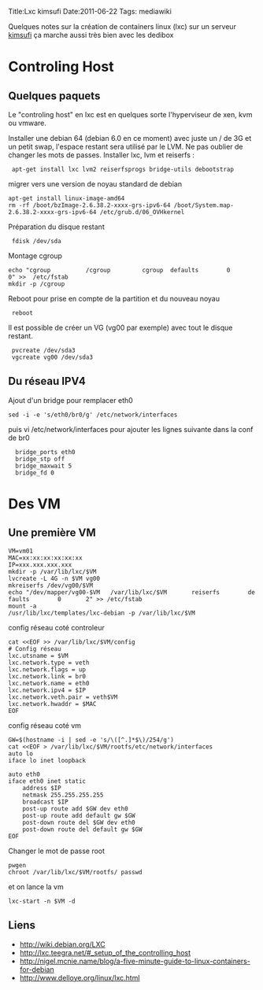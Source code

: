 Title:Lxc kimsufi
Date:2011-06-22
Tags:  mediawiki

Quelques notes sur la création de containers linux (lxc) sur un serveur
[kimsufi](http://kimsufi.com) ça marche aussi très bien avec les dedibox

Controling Host
===============

Quelques paquets
----------------

Le "controling host" en lxc est en quelques sorte l'hyperviseur de xen,
kvm ou vmware.

Installer une debian 64 (debian 6.0 en ce moment) avec juste un / de 3G
et un petit swap, l'espace restant sera utilisé par le LVM. Ne pas
oublier de changer les mots de passes. Installer lxc, lvm et reiserfs :

` apt-get install lxc lvm2 reiserfsprogs bridge-utils debootstrap`

migrer vers une version de noyau standard de debian

`apt-get install linux-image-amd64`\
`rm -rf /boot/bzImage-2.6.38.2-xxxx-grs-ipv6-64 /boot/System.map-2.6.38.2-xxxx-grs-ipv6-64 /etc/grub.d/06_OVHkernel`

Préparation du disque restant

` fdisk /dev/sda`

Montage cgroup

`echo "cgroup          /cgroup         cgroup  defaults        0       0" >>  /etc/fstab`\
`mkdir -p /cgroup`

Reboot pour prise en compte de la partition et du nouveau noyau

` reboot`

Il est possible de créer un VG (vg00 par exemple) avec tout le disque
restant.

` pvcreate /dev/sda3`\
` vgcreate vg00 /dev/sda3`

Du réseau IPV4
--------------

Ajout d'un bridge pour remplacer eth0

`sed -i -e 's/eth0/br0/g' /etc/network/interfaces`

puis vi /etc/network/interfaces pour ajouter les lignes suivante dans la
conf de br0

`  bridge_ports eth0`\
`  bridge_stp off`\
`  bridge_maxwait 5`\
`  bridge_fd 0`

Des VM
======

Une première VM
---------------

`VM=vm01`\
`MAC=xx:xx:xx:xx:xx:xx`\
`IP=xxx.xxx.xxx.xxx`\
`mkdir -p /var/lib/lxc/$VM`\
`lvcreate -L 4G -n $VM vg00`\
`mkreiserfs /dev/vg00/$VM`\
`echo "/dev/mapper/vg00-$VM   /var/lib/lxc/$VM       reiserfs        defaults        0       2" >> /etc/fstab`\
`mount -a`\
`/usr/lib/lxc/templates/lxc-debian -p /var/lib/lxc/$VM`

config réseau coté controleur

    cat <<EOF >> /var/lib/lxc/$VM/config
    # Config réseau
    lxc.utsname = $VM
    lxc.network.type = veth
    lxc.network.flags = up
    lxc.network.link = br0
    lxc.network.name = eth0
    lxc.network.ipv4 = $IP
    lxc.network.veth.pair = veth$VM
    lxc.network.hwaddr = $MAC   
    EOF

config réseau coté vm

    GW=$(hostname -i | sed -e 's/\([^.]*$\)/254/g')
    cat <<EOF > /var/lib/lxc/$VM/rootfs/etc/network/interfaces
    auto lo
    iface lo inet loopback

    auto eth0
    iface eth0 inet static
        address $IP
        netmask 255.255.255.255
        broadcast $IP
        post-up route add $GW dev eth0
        post-up route add default gw $GW
        post-down route del $GW dev eth0
        post-down route del default gw $GW
    EOF

Changer le mot de passe root

`pwgen`\
`chroot /var/lib/lxc/$VM/rootfs/ passwd`

et on lance la vm

`lxc-start -n $VM -d`

Liens
-----

-   <http://wiki.debian.org/LXC>
-   <http://lxc.teegra.net/#_setup_of_the_controlling_host>
-   <http://nigel.mcnie.name/blog/a-five-minute-guide-to-linux-containers-for-debian>
-   <http://www.delloye.org/linux/lxc.html>

